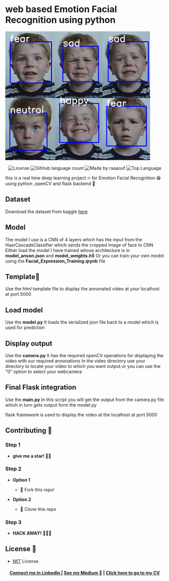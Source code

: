 # web based Emotion Facial Recognition using python 
![cover](https://github.com/raaaouf/Emotion-Facial-Recognition-Python/blob/main/download.png)

<p align="center">
  <img alt="License" src="https://img.shields.io/badge/license-MIT-%237159c1">
  

  <img alt="GitHub language count" src="https://img.shields.io/github/languages/count/raaaouf/Emotion-Facial-Recognition-Python?color=%237159c1">
  

  <img alt="Made by raaaouf " src="https://img.shields.io/badge/made%20by-raaaouf-%237159c1">  
 

  <img alt="Top Language" src="https://img.shields.io/github/languages/top/raaaouf/Emotion-Facial-Recognition-Python?color=%237159c1">
</p>

this is a real time deep learning project 🔥 for Emotion Facial Recognition 😁 using python ,openCV and flask backend 📸

## Dataset
  Download the dataset from kaggle [here](https://www.kaggle.com/c/emotion-detection-from-facial-expressions/data)

## Model
  The model I use is a CNN of 4 layers which has the input from the HaarCascadeClassifier which sends the cropped image of face to CNN
  Either load the model I have trained whose architecture is in **model_anson.json** and **model_weights.h5**
  Or you can train your own model using the **Facial_Expression_Training.ipynb** file
  
## Template💙
  Use the html tamplate file to display the annonated video at your localhost at port 5000
  
## Load model
  Use the **model.py**
  It loads the serialized json file back to a model which is used for prediction
  
## Display output
  Use the **camera.py**
  It has the required openCV operations for displaying the video with our required annonations
  In the video directory use your directory to locate your video to which you want output or you can use the "0" option to select your webcamera
  
## Final Flask integration
  Use the **main.py**
  In this script you will get the output from the camera.py file which in turn gets output form the model.py
  
  flask framework is used to display the video at the localhost at port 5000


## Contributing 🙌
### Step 1
- **give me a star! 🌟**🌟 

### Step 2

- **Option 1**
    - 🍴 Fork this repo!

- **Option 2**
    - 👯 Clone this repo 
### Step 3
- **HACK AWAY!** 🔨🔨🔨


## License 📝

- [MIT](http://opensource.org/licenses/mit-license.php) License.

<h4 align="center">
<a href="http://linkedin.com/in/raoufzoghbi">Connect me in LinkedIn </a> | <a href="https://medium.com/@raaaaouf">See my Medium </a>👀 | <a href=" ">Click here to go to my CV</a>
</h4>
